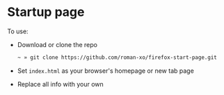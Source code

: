 # Startup page

To use:
- Download or clone the repo

  ```bash
  ~ » git clone https://github.com/roman-xo/firefox-start-page.git
  ```

- Set `index.html` as your browser's homepage or new tab page
- Replace all info with your own
